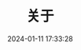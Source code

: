 ---
title: 关于
date: 2024-01-11 17:33:28
aside: false
top_img: false
background: "#f8f9fe"
comments: false
type: "about"
---